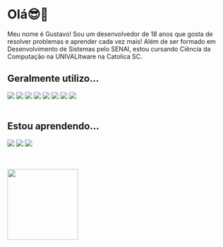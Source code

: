 <h1>Olá😎🤟</h1>
<p>Meu nome é Gustavo! Sou um desenvolvedor de 18 anos que gosta de resolver problemas e aprender cada vez mais! Além de ser formado em Desenvolvimento de Sistemas pelo SENAI, estou cursando Ciência da Computação na UNIVALItware na Catolica SC. </p>

<h2><b>Geralmente utilizo...</b></h2>
  <div>
    <img src="https://img.shields.io/badge/php-%23777BB4.svg?style=for-the-badge&logo=php&logoColor=white" />
    <img src="https://img.shields.io/badge/JavaScript-F7DF1E?style=for-the-badge&logo=javascript&logoColor=black" />
    <img src="https://img.shields.io/badge/HTML-E34F26?style=for-the-badge&logo=html5&logoColor=white" />
    <img src="https://img.shields.io/badge/CSS-1572B6?style=for-the-badge&logo=css3&logoColor=white" />
    <img src="https://img.shields.io/badge/Python-3776AB?style=for-the-badge&logo=python&logoColor=white" />
    <img src="https://img.shields.io/badge/bootstrap-%238511FA.svg?style=for-the-badge&logo=bootstrap&logoColor=white" />
    <img src="https://img.shields.io/badge/MySQL-00000F?style=for-the-badge&logo=mysql&logoColor=white" />
    <img src="https://img.shields.io/badge/GIT-E44C30?style=for-the-badge&logo=git&logoColor=white" />
  </div>
  <br>
  
  <h2><b>Estou aprendendo...</b></h2>
  <div>
    <img src="https://img.shields.io/badge/react-%2320232a.svg?style=for-the-badge&logo=react&logoColor=%2361DAFB" />
    <img src="https://img.shields.io/badge/Node.js-43853D?style=for-the-badge&logo=node.js&logoColor=white" />
    <img src="https://img.shields.io/badge/MongoDB-%234ea94b.svg?style=for-the-badge&logo=mongodb&logoColor=white" />
  </div>
  <br>

  <br>
<p>
  <img height=160px src="https://github-readme-stats.vercel.app/api/top-langs/?username=0gudu&layout=compact&border_radius=5&theme=midnight-purple">
</p>
